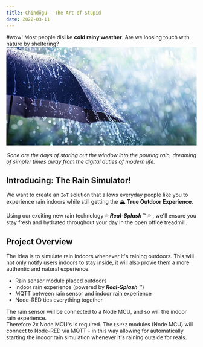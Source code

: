 ```yaml
---
title: Chindōgu - The Art of Stupid
date: 2022-03-11
---
```

#wow!
Most people dislike **cold rainy weather**. Are we loosing touch with nature by sheltering?
![Umbrella in rain](./umbrella.webp)

*Gone are the days of staring out the window into the pouring rain, dreaming of simpler times away from the digital duties of modern life.*
## Introducing: The Rain Simulator!
We want to create an `IoT` solution that allows everyday people like you to experience rain indoors while still getting the 🏔 **True Outdoor Experience**.

Using our exciting new rain technology 💦 ***Real-Splash*** ™ 💦 , we'll ensure you stay fresh and hydrated throughout your day in the open office treadmill.

## Project Overview
The idea is to simulate rain indoors whenever it's raining outdoors. This will not only notify users indoors to stay inside, it will also provie them a more authentic and natural experience.
* Rain sensor module placed outdoors
* Indoor rain experience (powered by ***Real-Splash*** ™)
* MQTT between rain sensor and indoor rain experience
* Node-RED ties everything together

The rain sensor will be connected to a Node MCU, and so will the indoor rain experience.  
Therefore 2x Node MCU's is required. The `ESP32` modules (Node MCU) will connect to Node-RED via MQTT - in this way allowing for automatically starting the indoor rain simulation whenever it's raining outside for reals.